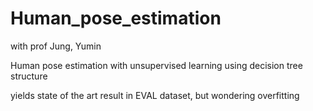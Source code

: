 # Human_pose_estimation
with prof Jung, Yumin

Human pose estimation with unsupervised learning
using decision tree structure

yields state of the art result in EVAL dataset, but wondering overfitting
